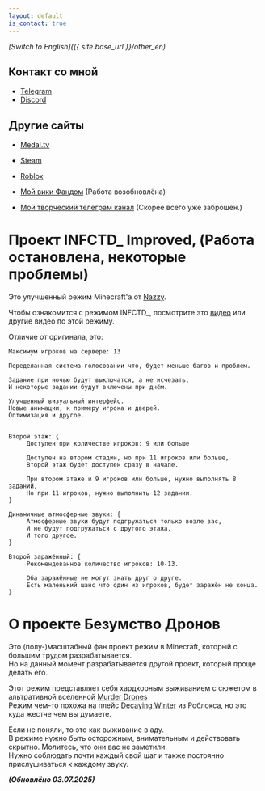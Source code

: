 ```yaml
---
layout: default
is_contact: true
---
```


*[Switch to English]({{ site.base_url }}/other_en)*

## Контакт со мной

- [Telegram](https://t.me/Glebun08)
- [Discord](https://discordapp.com/users/805832764438872135 "Ник: Glebun08")



## Другие сайты

- [Medal.tv](https://medal.tv/ru/u/Gleb_Lisovskiy2008?invite=ur-MSx5SnosMjg1NzMzNjY0LA)  
- [Steam](https://steamcommunity.com/id/Glebun08)  
- [Roblox](https://www.roblox.com/users/3574577262/profile)  

- [Мой вики Фандом](https://the-madness-of-drones.fandom.com/ru/wiki/The_Madness_of_Drones_%D0%92%D0%B8%D0%BA%D0%B8) (Работа возобновлёна)
- [Мой творческий телеграм канал](https://t.me/glebstorage) (Скорее всего уже заброшен.)



# Проект **INFCTD_ Improved, (Работа остановлена, некоторые проблемы)**
Это улучшенный режим Minecraft'а от [Nazzy](https://youtube.com/@nazzychannel?si=9bh5aHxd3nXe46Vh).  

Чтобы ознакомится с режимом INFCTD_, посмотрите это [видео](https://youtu.be/bfb2T1Wcxdc?si=upzNGQTE9_sPd2fR) или другие видео по этой режиму.  

Отличие от оригинала, это:  
	
	Максимум игроков на сервере: 13

	Переделанная система голосовании что, будет меньше багов и проблем.

	Задание при ночью будут выключатся, а не исчезать,  
	И некоторые задании будут включены при днём.
	
	Улучшенный визуальный интерфейс.  
	Новые анимации, к примеру игрока и дверей.  
	Оптимизация и другое.
		

	Второй этаж: {  
		 Доступен при количестве игроков: 9 или больше  

		 Доступен на втором стадии, но при 11 игроков или больше,  
		 Второй этаж будет доступен сразу в начале.  
		
		 При втором этаже и 9 игроков или больше, нужно выполнять 8 заданий,  
		 Но при 11 игроков, нужно выполнить 12 задании.  
	}

	Динамичные атмосферные звуки: {  
		 Атмосферные звуки будут подгружаться только возле вас,  
		 И не будут подгружаться с другого этажа,  
		 И того другое.  
	}  

	Второй заражённый: {
		 Рекомендованное количество игроков: 10-13.

		 Оба заражённые не могут знать друг о друге.
		 Есть маленький шанс что один из игроков, будет заражён не конца.
	}   
	




# О проекте **Безумство Дронов**

Это (полу-)масштабный фан проект режим в Minecraft, который с большим трудом разрабатывается.  
Но на данный момент разрабатывается другой проект, который проще делать его.

Этот режим представляет себя хардкорным выживанием с сюжетом в альтративной вселенной [Murder Drones](https://www.youtube.com/watch?v=mImFz8mkaHo&list=PLHovnlOusNLiJz3sm0d5i2Evwa2LDLdrg)  
Режим чем-то похожа на плейс [Decaying Winter](https://www.roblox.com/games/13438553315/Decaying-Winter) из Роблокса, но это куда жестче чем вы думаете.  

Если не поняли, то это как выживание в аду.  
В режиме нужно быть осторожным, внимательным и действовать скрытно. Молитесь, что они вас не заметили.  
Нужно соблюдать почти каждый свой шаг и также постоянно прислушиваться к каждому звуку.





***(Обновлёно 03.07.2025)***  
  
